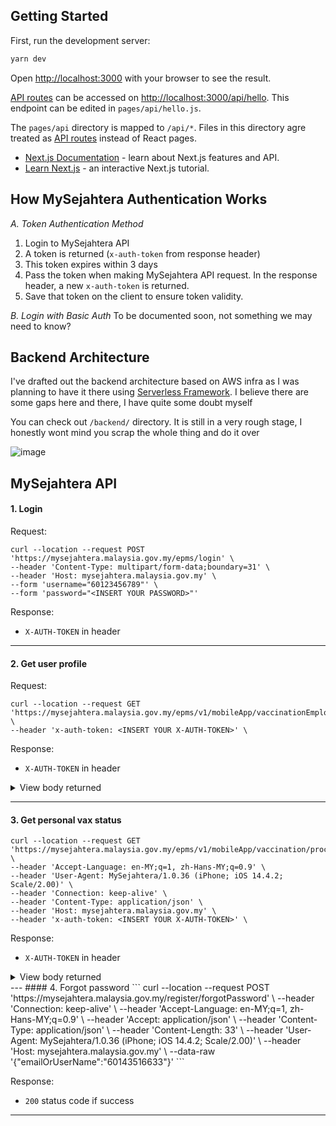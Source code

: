## Getting Started

First, run the development server:

```bash
yarn dev
```

Open [http://localhost:3000](http://localhost:3000) with your browser to see the result.

[API routes](https://nextjs.org/docs/api-routes/introduction) can be accessed on [http://localhost:3000/api/hello](http://localhost:3000/api/hello). This endpoint can be edited in `pages/api/hello.js`.

The `pages/api` directory is mapped to `/api/*`. Files in this directory agre treated as [API routes](https://nextjs.org/docs/api-routes/introduction) instead of React pages.

-   [Next.js Documentation](https://nextjs.org/docs) - learn about Next.js features and API.
-   [Learn Next.js](https://nextjs.org/learn) - an interactive Next.js tutorial.

## How MySejahtera Authentication Works

_A. Token Authentication Method_

1. Login to MySejahtera API
2. A token is returned (`x-auth-token` from response header)
3. This token expires within 3 days
4. Pass the token when making MySejahtera API request. In the response header, a new `x-auth-token` is returned.
5. Save that token on the client to ensure token validity.

_B. Login with Basic Auth_
To be documented soon, not something we may need to know?

## Backend Architecture

I've drafted out the backend architecture based on AWS infra as I was planning to have it there using [Serverless Framework](https://www.serverless.com/). I believe there are some gaps here and there, I have quite some doubt myself

You can check out `/backend/` directory. It is still in a very rough stage, I honestly wont mind you scrap the whole thing and do it over

![image](https://user-images.githubusercontent.com/762914/123636048-fab2c280-d84e-11eb-9388-011dd9077da2.png)

## MySejahtera API
#### 1. Login

Request:
```
curl --location --request POST 'https://mysejahtera.malaysia.gov.my/epms/login' \
--header 'Content-Type: multipart/form-data;boundary=31' \
--header 'Host: mysejahtera.malaysia.gov.my' \
--form 'username="60123456789"' \
--form 'password="<INSERT YOUR PASSWORD>"'
```

Response:
- `X-AUTH-TOKEN` in header


---
#### 2. Get user profile

Request:
```
curl --location --request GET 'https://mysejahtera.malaysia.gov.my/epms/v1/mobileApp/vaccinationEmployeeInfo' \
--header 'x-auth-token: <INSERT YOUR X-AUTH-TOKEN>' \
```

Response:
- `X-AUTH-TOKEN` in header
<details>
  <summary>View body returned</summary>

```json
{
"employeeInfo":{
"employeeId":"F36D245FB41354E17DC2C8816FD18AFA892XXXXXXX",
"displayName":"<YOUR FULL NAME>",
"imageUrl":null,
"employeeCode":"60123456789",
"email":null,
"userName":"60123456789",
"designation":"Low Risk No Symptom",
"designationCode":"LOW_RISK_NS",
"organizationName":"Selangor",
"localeName":"en_US",
"primarySupervisor":{
"id":"F36D245FB41354E17DC2C8816FXXXXXXXX",
"empCode":"EMP1",
"displayName":"CPRC KKM",
"imageUrl":"https://mysejahtera.malaysia.gov.my/epms/noAuth/image/27/EMPLOYEE_IMAGE/267_27_bc104428-84df-41c8-xxxx.jpg",
"email":"cdcmalaysiaa@gmail.com",
"userName":"cdcmalaysiaa@gmail.com"
},
"secSupervisorList":[

      ],
      "theme":{
         "primaryrgb":"rgb(58,131,255)",
         "headerrgb":"rgb(58,131,255)"
      },
      "lastModifiedOn":1596436824000,
      "location":{
         "lat":6.021034052466086,
         "lng":116.12464023715202,
         "imageUrl":"/images/lowRisk.png"
      },
      "phoneNumber":"60123456789",
      "licenceNumber":"<YOUR IC NUMBER>",
      "postcode":"<YOUR POSTCODE>",
      "address":"<YOUR ADDRESS>",
      "homeLocation":null,
      "hasHighRiskDependents":null,
      "isInterested":true,
      "firstLogin":false,
      "isDemoUser":false,
      "isTodoEnabled":true,
      "isScorecardHistoryEnabled":false,
      "showDisplayPictureAsTenantLogo":false,
      "canShare":false,
      "canDiscuss":false,
      "hasTeam":false,
      "analyticsEnabled":false,
      "eligibleForVaccine":false,
      "selfVerified":true,
      "nonVaccinationAccount":false,
      "passportNumber":null,
      "dateOfBirth":null,
      "tenantImageUrl":"https://mysejahtera.malaysia.gov.my/epms/noAuth/image/27/TENANT_IMAGE/27_2750d863-e6ce-450b-8d4e-dxxxb.png",
      "tenantFont":null,
      "tenantLogoUrl":"https://mysejahtera.malaysia.gov.my/epms/noAuth/image/27/TENANT_LOGO/27_9439be0d-b332-4fa1-b527-d0c3cb9b727cxxxPinA.png",
      "tenantName":"MySejahtera",
      "tenantLoaderUrl":null,
      "verificationStatus":"NOT_YET_STARTED",
      "editableFields":[
         "IMAGE",
         "DOB",
         "PASSPORT_NUMBER"
      ]

},
"vaccineDependents":[

]
}
```
</details>

---
#### 3. Get personal vax status
```
curl --location --request GET 'https://mysejahtera.malaysia.gov.my/epms/v1/mobileApp/vaccination/processFlow' \
--header 'Accept-Language: en-MY;q=1, zh-Hans-MY;q=0.9' \
--header 'User-Agent: MySejahtera/1.0.36 (iPhone; iOS 14.4.2; Scale/2.00)' \
--header 'Connection: keep-alive' \
--header 'Content-Type: application/json' \
--header 'Host: mysejahtera.malaysia.gov.my' \
--header 'x-auth-token: <INSERT YOUR X-AUTH-TOKEN>' \
```

Response:

- `X-AUTH-TOKEN` in header
<details>
  <summary>View body returned</summary>

```json
[
{
"timestamp":"03-Mar",
"headerText":{
"ms_MY":"Berdaftar",
"en_US":"Registered"
},
"state":"COMPLETED",
"data":[
{
"text":{
"ms_MY":"Notis:",
"en_US":"Note:"
},
"value":"Anda telah berjaya mendaftar untuk Program Imunisasi COVID-19 Kebangsaan. Langkah seterusnya akan dibuka setelah anda layak untuk menerima vaksinasi seperti yang dirancang oleh kerajaan. / You have successfully registered for the vaccination program. The next steps will be enabled once you become eligible as per the National Immunization Plan"
}
],
"action":[

      ]

},
{
"timestamp":"04-Jun",
"headerText":{
"ms_MY":"Penilaian",
"en_US":"Assessment"
},
"state":"ACTIVE",
"data":[

      ],
      "action":[
         {
            "text":{
               "ms_MY":"1. Kemaskini maklumat pendaftaran anda",
               "en_US":"1. Update your registration details"
            },
            "value":"PRE_SCREENING_ASSESSMENT"
         },
         {
            "text":{
               "ms_MY":"2. Kemaskini alamat tempat tinggal semasa anda",
               "en_US":"2. Update your home address"
            },
            "value":"UPDATE_ADDRESS_ASSESSMENT"
         },
         {
            "text":{
               "ms_MY":"3. Klik jika hamil / menyusukan anak",
               "en_US":"3. Click if pregnant / breastfeeding"
            },
            "value":"PREGNANCY_ASSESSMENT"
         }
      ]

},
{
"timestamp":null,
"headerText":{
"ms_MY":"Layak untuk vaksinasi?",
"en_US":"Eligible for vaccine?"
},
"state":"PENDING",
"data":[

      ],
      "action":[

      ]

},
{
"timestamp":null,
"headerText":{
"ms_MY":"Temu janji Dos 1",
"en_US":"1st Dose appointment"
},
"state":"PENDING",
"data":[

      ],
      "action":[

      ]

},
{
"timestamp":null,
"headerText":{
"ms_MY":"Dos 1 selesai",
"en_US":"1st Dose completed"
},
"state":"PENDING",
"data":[

      ],
      "action":[

      ]

},
{
"timestamp":null,
"headerText":{
"ms_MY":"Temu janji Dos 2",
"en_US":"2nd Dose appointment"
},
"state":"PENDING",
"data":[

      ],
      "action":[

      ]

},
{
"timestamp":null,
"headerText":{
"ms_MY":"Dos 2 selesai",
"en_US":"2nd Dose completed"
},
"state":"PENDING",
"data":[

      ],
      "action":[

      ]

},
{
"timestamp":null,
"headerText":{
"ms_MY":"Sijil digital dikeluarkan",
"en_US":"Digital certificate issued"
},
"state":"PENDING",
"data":[

      ],
      "action":[

      ]

}
]
```

</details>
---
#### 4. Forgot password
```
curl --location --request POST 'https://mysejahtera.malaysia.gov.my/register/forgotPassword' \
--header 'Connection: keep-alive' \
--header 'Accept-Language: en-MY;q=1, zh-Hans-MY;q=0.9' \
--header 'Accept: application/json' \
--header 'Content-Type: application/json' \
--header 'Content-Length: 33' \
--header 'User-Agent: MySejahtera/1.0.36 (iPhone; iOS 14.4.2; Scale/2.00)' \
--header 'Host: mysejahtera.malaysia.gov.my' \
--data-raw '{"emailOrUserName":"60143516633"}'
```

Response:

- `200` status code if success

---

